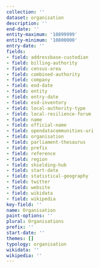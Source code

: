 ```yaml
---
collection: ''
dataset: organisation
description: ''
end-date: ''
entity-maximum: '10899999'
entity-minimum: '10800000'
entry-date: ''
fields:
- field: addressbase-custodian
- field: billing-authority
- field: census-area
- field: combined-authority
- field: company
- field: end-date
- field: entity
- field: entry-date
- field: esd-inventory
- field: local-authority-type
- field: local-resilience-forum
- field: name
- field: official-name
- field: opendatacommunities-uri
- field: organisation
- field: parliament-thesaurus
- field: prefix
- field: reference
- field: region
- field: shielding-hub
- field: start-date
- field: statistical-geography
- field: twitter
- field: website
- field: wikidata
- field: wikipedia
key-field: ''
name: Organisation
paint-options: ''
plural: Organisations
prefix: ''
start-date: ''
themes: []
typology: organisation
wikidata: ''
wikipedia: ''
---
```

